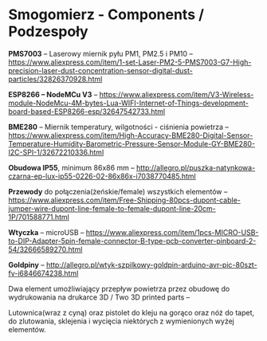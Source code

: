 # Smogomierz - Components / Podzespoły

**PMS7003** – Laserowy miernik pyłu PM1, PM2.5 i PM10 – https://www.aliexpress.com/item/1-set-Laser-PM2-5-PMS7003-G7-High-precision-laser-dust-concentration-sensor-digital-dust-particles/32826370928.html 

**ESP8266 – NodeMCu V3** – https://www.aliexpress.com/item/V3-Wireless-module-NodeMcu-4M-bytes-Lua-WIFI-Internet-of-Things-development-board-based-ESP8266-esp/32647542733.html

**BME280** – Miernik temperatury, wilgotności - ciśnienia powietrza – https://www.aliexpress.com/item/High-Accuracy-BME280-Digital-Sensor-Temperature-Humidity-Barometric-Pressure-Sensor-Module-GY-BME280-I2C-SPI-1/32672210336.html 

**Obudowa IP55**, minimum 86x86 mm – http://allegro.pl/puszka-natynkowa-czarna-ep-lux-ip55-0226-02-86x86x-i7038770485.html 

**Przewody** do połączenia(żeńskie/female) wszystkich elementów – https://www.aliexpress.com/item/Free-Shipping-80pcs-dupont-cable-jumper-wire-dupont-line-female-to-female-dupont-line-20cm-1P/701588771.html 

**Wtyczka** – microUSB – https://www.aliexpress.com/item/1pcs-MICRO-USB-to-DIP-Adapter-5pin-female-connector-B-type-pcb-converter-pinboard-2-54/32666589270.html 

**Goldpiny** – http://allegro.pl/wtyk-szpilkowy-goldpin-arduino-avr-pic-80szt-fv-i6846674238.html 

Dwa element umożliwiający przepływ powietrza przez obudowę do wydrukowania na drukarce 3D / Two 3D printed parts – 

Lutownica(wraz z cyną) oraz pistolet do kleju na gorąco oraz nóż do tapet, do zlutowania, sklejenia i wycięcia niektórych z wymienionych wyżej elementów. 